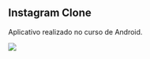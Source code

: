 ## Instagram Clone
 
 Aplicativo realizado no curso de Android.
 
![](https://github.com/davif10/Imagens/blob/main/Instagram/Instagram%20Clone.gif)
